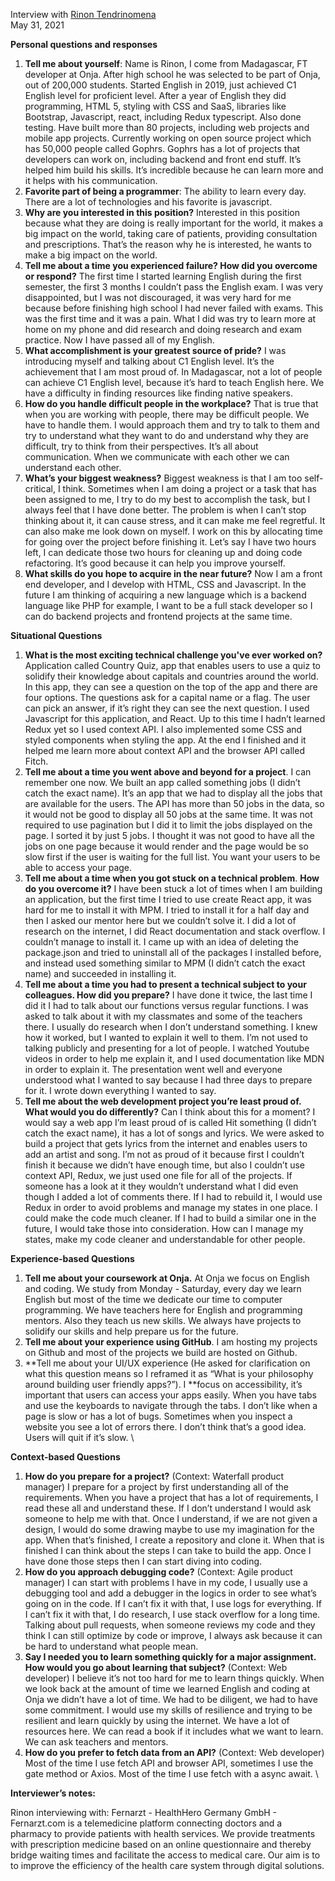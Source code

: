

Interview with [Rinon Tendrinomena](https://onja.org/student/rinon/) \
May 31, 2021

**Personal questions and responses**



1. **Tell me about yourself**: Name is Rinon, I come from Madagascar, FT developer at Onja. After high school he was selected to be part of Onja, out of 200,000 students. Started English in 2019, just achieved C1 English level for proficient level. After a year of English they did programming, HTML 5, styling with CSS and SaaS, libraries like Bootstrap, Javascript, react, including Redux typescript. Also done testing. Have built more than 80 projects, including web projects and mobile app projects. Currently working on open source project which has 50,000 people called Gophrs.  Gophrs has a lot of projects that developers can work on, including backend and front end stuff. It’s helped him build his skills. It’s incredible because he can learn more and it helps with his communication.
2. **Favorite part of being a  programmer**: The ability to learn every day. There are a lot of technologies and his favorite is javascript. 
3. **Why are you interested in this position?** Interested in this position because what they are doing is really important for the world, it makes a big impact on the world, taking care of patients, providing consultation and prescriptions. That’s the reason why he is interested, he wants to make a big impact on the world. 
4. **Tell me about a time you experienced failure? How did you overcome or respond?** The first time I started learning English during the first semester, the first 3 months I couldn’t pass the English exam. I was very disappointed, but I was not discouraged, it was very hard for me because before finishing high school I had never failed with exams. This was the first time and it was a pain. What I did was try to learn more at home on my phone and did research and doing research and exam practice. Now I have passed all of my English. 
5. **What accomplishment is your greatest source of pride?** I was introducing myself and talking about C1 English level. It’s the achievement that I am most proud of. In Madagascar, not a lot of people can achieve C1 English level, because it’s hard to teach English here. We have a difficulty in finding resources like finding native speakers. 
6. **How do you handle difficult people in the workplace?** That is true that when you are working with people, there may be difficult people. We have to handle them. I would approach them and try to talk to them and try to understand what they want to do and understand why they are difficult, try to think from their perspectives. It’s all about communication. When we communicate with each other we can understand each other. 
7. **What’s your biggest weakness?** Biggest weakness is that I am too self-critical, I think. Sometimes when I am doing a project or a task that has been assigned to me, I try to do my best to accomplish the task, but I always feel that I have done better. The problem is when I can’t stop thinking about it, it can cause stress, and it can make me feel regretful. It can also make me look down on myself. I work on this by allocating time for going over the project before finishing it. Let’s say I have two hours left, I can dedicate those two hours for cleaning up and doing code refactoring. It’s good because it can help you improve yourself.
8. **What skills do you hope to acquire in the near future?** Now I am a front end developer, and I develop with HTML, CSS and Javascript. In the future I am thinking of acquiring a new language which is a backend language like PHP for example, I want to be a full stack developer so I can do backend projects and frontend projects at the same time. 

**Situational Questions**



1. **What is the most exciting technical challenge you've ever worked on?** Application called Country Quiz, app that enables users to use a quiz to solidify their knowledge about capitals and countries around the world. In this app, they can see a question on the top of the app and there are four options. The questions ask for a capital name or a flag. The user can pick an answer, if it’s right they can see the next question. I used Javascript for this application, and React. Up to this time I hadn’t learned Redux yet so I used context API. I also implemented some CSS and styled components when styling the app. At the end I finished and it helped me learn more about context API and the browser API called Fitch. 
2. **Tell me about a time you went above and beyond for a project**. I can remember one now. We built an app called something jobs (I didn’t catch the exact name). It’s an app that we had to display all the jobs that are available for the users. The API has more than 50 jobs in the data, so it would not be good to display all 50 jobs at the same time. It was not required to use pagination but I did it to limit the jobs displayed on the page. I sorted it by just 5 jobs. I thought it was not good to have all the jobs on one page because it would render and the page would be so slow first if the user is waiting for the full list. You want your users to be able to access your page.
3. **Tell me about a time when you got stuck on a technical problem**. **How do you overcome it?** I have been stuck a lot of times when I am building an application, but the first time I tried to use create React app, it was hard for me to install it with MPM. I tried to install it for a half day and then I asked our mentor here but we couldn’t solve it. I did a lot of research on the internet, I did React documentation and stack overflow. I couldn’t manage to install it. I came up with an idea of deleting the package.json and tried to uninstall all of the packages I installed before, and instead used something similar to MPM (I didn’t catch the exact name) and succeeded in installing it. 
4. **Tell me about a time you had to present a technical subject to your colleagues. How did you prepare?** I have done it twice, the last time I did it I had to talk about our functions versus regular functions. I was asked to talk about it with my classmates and some of the teachers there. I usually do research when I don’t understand something. I knew how it worked, but I wanted to explain it well to them. I’m not used to talking publicly and presenting for a lot of people. I watched Youtube videos in order to help me explain it, and I used documentation like MDN in order to explain it. The presentation went well and everyone understood what I wanted to say because I had three days to prepare for it. I wrote down everything I wanted to say. 
5. **Tell me about the web development project you’re least proud of. What would you do differently?** Can I think about this for a moment? I would say a web app I’m least proud of is called Hit something (I didn’t catch the exact name), it has a lot of songs and lyrics. We were asked to build a project that gets lyrics from the internet and enables users to add an artist and song. I’m not as proud of it because first I couldn’t finish it because we didn’t have enough time, but also I couldn’t use context API, Redux, we just used one file for all of the projects. If someone has a look at it they wouldn’t understand what I did even though I added a lot of comments there. If I had to rebuild it, I would use Redux in order to avoid problems and manage my states in one place. I could make the code much cleaner. If I had to build a similar one in the future, I would take those into consideration. How can I manage my states, make my code cleaner and understandable for other people.

**Experience-based Questions**



1. **Tell me about your coursework at Onja.** At Onja we focus on English and coding. We study from Monday - Saturday, every day we learn English but most of the time we dedicate our time to computer programming. We have teachers here for English and programming mentors. Also they teach us new skills. We always have projects to solidify our skills and help prepare us for the future. 
2. **Tell me about your experience using GitHub**. I am hosting my projects on Github and most of the projects we build are hosted on Github.
3. **Tell me about your UI/UX experience (He asked for clarification on what this question means so I reframed it as “What is your philosophy around building user friendly apps?”). I **focus on accessibility, it’s important that users can access your apps easily. When you have tabs and use the keyboards to navigate through the tabs. I don’t like when a page is slow or has a lot of bugs. Sometimes when you inspect a website you see a lot of errors there. I don’t think that’s a good idea. Users will quit if it’s slow.  \
 							

**Context-based Questions**



1. **How do you prepare for a project?** (Context: Waterfall product manager) I prepare for a project by first understanding all of the requirements. When you have a project that has a lot of requirements, I read these all and understand these. If I don’t understand I would ask someone to help me with that. Once I understand, if we are not given a design, I would do some drawing maybe to use my imagination for the app. When that’s finished, I create a repository and clone it. When that is finished I can think about the steps I can take to build the app. Once I have done those steps then I can start diving into coding. 
2. **How do you approach debugging code?** (Context: Agile product manager) I can start with problems I have in my code, I usually use a debugging tool and add a debugger in the logics in order to see what’s going on in the code. If I can’t fix it with that, I use logs for everything. If I can’t fix it with that, I do research, I use stack overflow for a long time. Talking about pull requests, when someone reviews my code and they think I can still optimize by code or improve, I always ask because it can be hard to understand what people mean. 
3. **Say I needed you to learn something quickly for a major assignment. How would you go about learning that subject?** (Context: Web developer) I believe it’s not too hard for me to learn things quickly. When we look back at the amount of time we learned English and coding at Onja we didn’t have a lot of time. We had to be diligent, we had to have some commitment. I would use my skills of resilience and trying to be resilient and learn quickly by using the internet. We have a lot of resources here. We can read a book if it includes what we want to learn. We can ask teachers and mentors. 
4. **How do you prefer to fetch data from an API?** (Context: Web developer) Most of the time I use fetch API and browser API, sometimes I use the gate method or Axios. Most of the time I use fetch with a async await.  \
 							

						 					

				

			

		

**Interviewer’s notes:**

Rinon interviewing with: Fernarzt - HealthHero Germany GmbH - Fernarzt.com is a telemedicine platform connecting doctors and a pharmacy to provide patients with health services. We provide treatments with prescription medicine based on an online questionnaire and thereby bridge waiting times and facilitate the access to medical care. Our aim is to to improve the efficiency of the health care system through digital solutions. 

